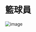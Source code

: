 # 籃球員
![image](https://github.com/Hao010101/Hao/assets/162286752/a0a35c16-7168-447d-8b12-8e3f5ffaf9a8)
